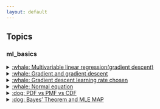 ```yaml
---
layout: default
---
```


## Topics

### ml_basics

<details>
  <summary>
    <a href="https://lnshi.github.io/ml-exercises/ml_basics_in_html/rdm001_multivariable_linear_regression_gradient_descent/multivariable_linear_regression_gradient_descent.html">
      :whale: Multivariable linear regression(gradient descent)
    </a>
  </summary>

  - Gradient descent algorithm
</details>

<details>
  <summary>
    <a href="https://lnshi.github.io/ml-exercises/ml_basics_in_html/rdm002_gradient_and_gradient_descent/gradient_and_gradient_descent.html">
      :whale: Gradient and gradient descent
    </a>
  </summary>

  - Derivative
  - Derivative and partial derivative
  - Derivative and directional derivative
  - Derivative and gradient
  - Gradient descent algorithm
</details>

<details>
  <summary>
    <a href="https://lnshi.github.io/ml-exercises/ml_basics_in_html/rdm003_gradient_descent_learning_rate_chosen/gradient_descent_learning_rate_chosen.html">
      :whale: Gradient descent learning rate chosen
    </a>
  </summary>

  - Learning rate chosen
</details>

<details>
  <summary>
    <a href="https://lnshi.github.io/ml-exercises/ml_basics_in_html/rdm004_normal_equation/normal_equation.html">
      :whale: Normal equation
    </a>
  </summary>

  - Vector addition and subtraction
  - Vector dot product (scalar product, inner product)
  - Vector cross product
  - Normal equation
</details>

<details>
  <summary>
    <a href="https://lnshi.github.io/ml-exercises/ml_basics_in_html/rdm005_PDF_PMF_CDF/PDF_PMF_CDF.html">
      :dog: PDF vs PMF vs CDF
    </a>
  </summary>

  - PDF (probability density function)
  - PMF (probability mass function)
  - CDF (cumulative distribution function)
</details>

<details>
  <summary>
    <a href="https://lnshi.github.io/ml-exercises/ml_basics_in_html/rdm006_Bayes%E2%80%99%20Theorem_and_MLE_MAP/Bayes%E2%80%99%20Theorem_and_MLE_MAP.html">
      :dog: Bayes’ Theorem and MLE MAP
    </a>
  </summary>

  - Bayes' Theorem / Bayesian inference
  - Probability Function and Likelihood Function
  - MLE (Maximum Likelihood Estimation)
  - MAP (Maximum A Posteriori probability)
</details>
